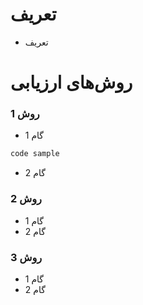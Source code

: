 # تعریف
- تعریف 

# روش‌های ارزیابی
### روش 1
- گام 1
```python
code sample
```
- گام 2
### روش 2
- گام 1
- گام 2
### روش 3
- گام 1
- گام 2
